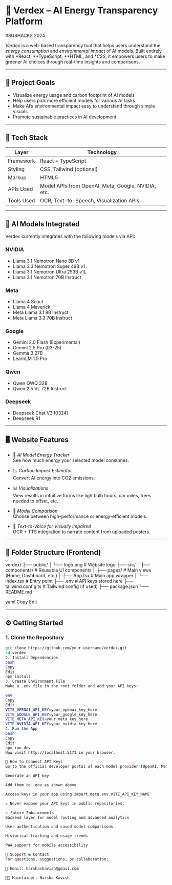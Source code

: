 # 🌿 Verdex – AI Energy Transparency Platform
#SUSHACKS 2024

*Verdex* is a web-based transparency tool that helps users understand the *energy consumption* and *environmental impact* of AI models. Built entirely with *React, **TypeScript, **HTML, and **CSS*, it empowers users to make greener AI choices through real-time insights and comparisons.

---

## 🎯 Project Goals

- Visualize energy usage and carbon footprint of AI models
- Help users pick more efficient models for various AI tasks
- Make AI’s environmental impact easy to understand through simple visuals
- Promote sustainable practices in AI development

---

## 🚀 Tech Stack

| Layer        | Technology               |
|-------------|---------------------------|
| Framework   | React + TypeScript        |
| Styling     | CSS, Tailwind (optional)  |
| Markup      | HTML5                     |
| APIs Used   | Model APIs from OpenAI, Meta, Google, NVIDIA, etc. |
| Tools Used  | OCR, Text-to-Speech, Visualization APIs |

---

## 🤖 AI Models Integrated

Verdex currently integrates with the following models via API:

### NVIDIA
- Llama 3.1 Nemotron Nano 8B v1
- Llama 3.3 Nemotron Super 49B v1
- Llama 3.1 Nemotron Ultra 253B v1L
- Llama 3.1 Nemotron 70B Instruct

### Meta
- Llama 4 Scout
- Llama 4 Maverick
- Meta Llama 3.1 8B Instruct
- Meta Llama 3.3 70B Instruct

### Google
- Gemini 2.0 Flash (Experimental)
- Gemini 2.5 Pro (03-25)
- Gemma 3 27B
- LearnLM 1.5 Pro

### Qwen
- Qwen QWQ 32B
- Qwen 2.5 VL 72B Instruct

### Deepseek
- Deepseek Chat V3 (0324)
- Deepseek R1

---

## 🖥 Website Features

- 🌱 *AI Model Energy Tracker*  
  See how much energy your selected model consumes.

- 📉 *Carbon Impact Estimator*  
  Convert AI energy into CO2 emissions.

- 📊 *Visualizations*  
  View results in intuitive forms like lightbulb hours, car miles, trees needed to offset, etc.

- 🧠 *Model Comparison*  
  Choose between high-performance or energy-efficient models.

- 🧾 *Text-to-Voice for Visually Impaired*  
  OCR + TTS integration to narrate content from uploaded posters.

---

## 📁 Folder Structure (Frontend)

verdex/ ├── public/ │ └── logo.png # Website logo ├── src/ │ ├── components/ # Reusable UI components │ ├── pages/ # Main views (Home, Dashboard, etc.) │ ├── App.tsx # Main app wrapper │ └── index.tsx # Entry point ├── .env # API keys stored here ├── tailwind.config.ts # Tailwind config (if used) ├── package.json └── README.md

yaml
Copy
Edit

---

## ⚙ Getting Started

### 1. Clone the Repository

```bash
git clone https://github.com/your-username/verdex.git
cd verdex
2. Install Dependencies
bash
Copy
Edit
npm install
3. Create Environment File
Make a .env file in the root folder and add your API keys:

env
Copy
Edit
VITE_OPENAI_API_KEY=your_openai_key_here
VITE_GOOGLE_API_KEY=your_google_key_here
VITE_META_API_KEY=your_meta_key_here
VITE_NVIDIA_API_KEY=your_nvidia_key_here
4. Run the App
bash
Copy
Edit
npm run dev
Now visit http://localhost:5173 in your browser.

🔑 How to Connect API Keys
Go to the official developer portal of each model provider (OpenAI, Meta, Google, NVIDIA, etc.)

Generate an API key

Add them to .env as shown above

Access keys in your app using import.meta.env.VITE_API_KEY_NAME

⚠ Never expose your API keys in public repositories.

💡 Future Enhancements
Backend layer for model routing and advanced analytics

User authentication and saved model comparisons

Historical tracking and usage trends

PWA support for mobile accessibility

🤝 Support & Contact
For questions, suggestions, or collaboration:

📧 Email: harshaskavish@gmail.com

👨‍💻 Maintainer: Harsha Kavish
